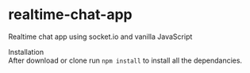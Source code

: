 <h1>realtime-chat-app</h1>
Realtime chat app using socket.io and vanilla JavaScript<br>

Installation<br>
After download or clone run `npm install` to install all the dependancies.
